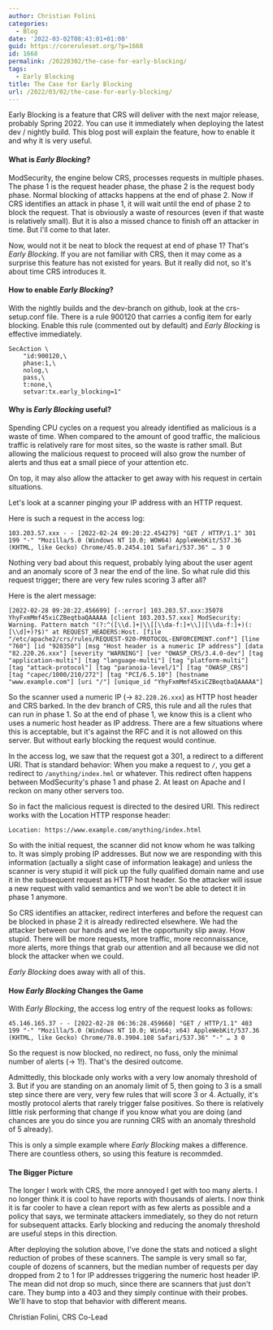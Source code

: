 ```yaml
---
author: Christian Folini
categories:
  - Blog
date: '2022-03-02T08:43:01+01:00'
guid: https://coreruleset.org/?p=1668
id: 1668
permalink: /20220302/the-case-for-early-blocking/
tags:
  - Early Blocking
title: The Case for Early Blocking
url: /2022/03/02/the-case-for-early-blocking/
---
```



Early Blocking is a feature that CRS will deliver with the next major release, probably Spring 2022. You can use it immediately when deploying the latest dev / nightly build. This blog post will explain the feature, how to enable it and why it is very useful.

#### What is *Early Blocking*?

ModSecurity, the engine below CRS, processes requests in multiple phases. The phase 1 is the request header phase, the phase 2 is the request body phase. Normal blocking of attacks happens at the end of phase 2. Now if CRS identifies an attack in phase 1, it will wait until the end of phase 2 to block the request. That is obviously a waste of resources (even if that waste is relatively small). But it is also a missed chance to finish off an attacker in time. But I'll come to that later.

Now, would not it be neat to block the request at end of phase 1? That's *Early Blocking*. If you are not familiar with CRS, then it may come as a surprise this feature has not existed for years. But it really did not, so it's about time CRS introduces it.

#### How to enable *Early Blocking*?

With the nightly builds and the dev-branch on github, look at the crs-setup.conf file. There is a rule 900120 that carries a config item for early blocking. Enable this rule (commented out by default) and *Early Blocking* is effective immediately.

```
SecAction \
    "id:900120,\
    phase:1,\
    nolog,\
    pass,\
    t:none,\
    setvar:tx.early_blocking=1"
```

#### Why is *Early Blocking* useful?

Spending CPU cycles on a request you already identified as malicious is a waste of time. When compared to the amount of good traffic, the malicious traffic is relatively rare for most sites, so the waste is rather small. But allowing the malicious request to proceed will also grow the number of alerts and thus eat a small piece of your attention etc.

On top, it may also allow the attacker to get away with his request in certain situations.

Let's look at a scanner pinging your IP address with an HTTP request.

Here is such a request in the access log:

```
103.203.57.xxx - - [2022-02-24 09:20:22.454279] "GET / HTTP/1.1" 301 199 "-" "Mozilla/5.0 (Windows NT 10.0; WOW64) AppleWebKit/537.36 (KHTML, like Gecko) Chrome/45.0.2454.101 Safari/537.36" … 3 0
```

Nothing very bad about this request, probably lying about the user agent and an anomaly score of 3 near the end of the line. So what rule did this request trigger; there are very few rules scoring 3 after all?

Here is the alert message:

```
[2022-02-28 09:20:22.456699] [-:error] 103.203.57.xxx:35078 YhyFxmMmf45xiCZBeqtbaQAAAAA [client 103.203.57.xxx] ModSecurity: Warning. Pattern match "(?:^([\\d.]+|\\[[\\da-f:]+\\]|[\\da-f:]+)(:[\\d]+)?$)" at REQUEST_HEADERS:Host. [file "/etc/apache2/crs/rules/REQUEST-920-PROTOCOL-ENFORCEMENT.conf"] [line "760"] [id "920350"] [msg "Host header is a numeric IP address"] [data "82.220.26.xxx"] [severity "WARNING"] [ver "OWASP_CRS/3.4.0-dev"] [tag "application-multi"] [tag "language-multi"] [tag "platform-multi"] [tag "attack-protocol"] [tag "paranoia-level/1"] [tag "OWASP_CRS"] [tag "capec/1000/210/272"] [tag "PCI/6.5.10"] [hostname "www.example.com"] [uri "/"] [unique_id "YhyFxmMmf45xiCZBeqtbaQAAAAA"]
```

So the scanner used a numeric IP (-&gt; `82.220.26.xxx`) as HTTP host header and CRS barked. In the dev branch of CRS, this rule and all the rules that can run in phase 1. So at the end of phase 1, we know this is a client who uses a numeric host header as IP address. There are a few situations where this is acceptable, but it's against the RFC and it is not allowed on this server. But without early blocking the request would continue.

In the access log, we saw that the request got a 301, a redirect to a different URI. That is standard behavior: When you make a request to `/`, you get a redirect to `/anything/index.hml` or whatever. This redirect often happens between ModSecurity's phase 1 and phase 2. At least on Apache and I reckon on many other servers too.

So in fact the malicious request is directed to the desired URI. This redirect works with the Location HTTP response header:

```
Location: https://www.example.com/anything/index.html
```

So with the initial request, the scanner did not know whom he was talking to. It was simply probing IP addresses. But now we are responding with this information (actually a slight case of information leakage) and unless the scanner is very stupid it will pick up the fully qualified domain name and use it in the subsequent request as HTTP host header. So the attacker will issue a new request with valid semantics and we won't be able to detect it in phase 1 anymore.

So CRS identifies an attacker, redirect interferes and before the request can be blocked in phase 2 it is already redirected elsewhere. We had the attacker between our hands and we let the opportunity slip away. How stupid. There will be more requests, more traffic, more reconnaissance, more alerts, more things that grab our attention and all because we did not block the attacker when we could.

*Early Blocking* does away with all of this.

#### How *Early Blocking* Changes the Game

With *Early Blocking*, the access log entry of the request looks as follows:

```
45.146.165.37 - - [2022-02-28 06:36:28.459660] "GET / HTTP/1.1" 403 199 "-" "Mozilla/5.0 (Windows NT 10.0; Win64; x64) AppleWebKit/537.36 (KHTML, like Gecko) Chrome/78.0.3904.108 Safari/537.36" "-" … 3 0
```

So the request is now blocked, no redirect, no fuss, only the minimal number of alerts (-&gt; 1!). That's the desired outcome.

Admittedly, this blockade only works with a very low anomaly threshold of 3. But if you are standing on an anomaly limit of 5, then going to 3 is a small step since there are very, very few rules that will score 3 or 4. Actually, it's mostly protocol alerts that rarely trigger false positives. So there is relatively little risk performing that change if you know what you are doing (and chances are you do since you are running CRS with an anomaly threshold of 5 already).

This is only a simple example where *Early Blocking* makes a difference. There are countless others, so using this feature is recommded.

#### The Bigger Picture

The longer I work with CRS, the more annoyed I get with too many alerts. I no longer think it is cool to have reports with thousands of alerts. I now think it is far cooler to have a clean report with as few alerts as possible and a policy that says, we terminate attackers immediately, so they do not return for subsequent attacks. Early blocking and reducing the anomaly threshold are useful steps in this direction.

After deploying the solution above, I've done the stats and noticed a slight reduction of probes of these scanners. The sample is very small so far, couple of dozens of scanners, but the median number of requests per day dropped from 2 to 1 for IP addresses triggering the numeric host header IP. The mean did not drop so much, since there are scanners that just don't care. They bump into a 403 and they simply continue with their probes. We'll have to stop that behavior with different means.  
  
Christian Folini, CRS Co-Lead
